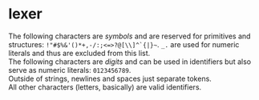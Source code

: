 # lexer

The following characters are _symbols_ and are reserved for primitives and structures: ``!"#$%&'()*+,-/:;<=>?@[\\]^`{|}~``. `_.` are used for numeric literals and thus are excluded from this list.  
The following characters are _digits_ and can be used in identifiers but also serve as numeric literals: `0123456789`.  
Outside of strings, newlines and spaces just separate tokens.  
All other characters (letters, basically) are valid identifiers.
